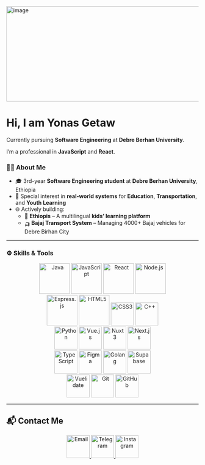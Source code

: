 <img width="1024" height="250" alt="image" src="https://github.com/user-attachments/assets/5d8fa9be-7de1-4ce1-a363-66efc495848d" />

# Hi, I am Yonas Getaw  
Currently pursuing **Software Engineering** at **Debre Berhan University**.  

I’m a professional in **JavaScript** and **React**.  

### 🧑‍💻 About Me
- 🎓 3rd-year **Software Engineering student** at **Debre Berhan University**, Ethiopia  
- 🔬 Special interest in **real-world systems** for **Education**, **Transportation**, and **Youth Learning**  
- 🌐 Actively building:  
  - 🧒 **Ethiopis** – A multilingual **kids’ learning platform**  
  - 🛺 **Bajaj Transport System** – Managing 4000+ Bajaj vehicles for Debre Birhan City  

---

### ⚙️ Skills & Tools
<div align="center">
<!-- Programming Languages & Tools -->
<img src="https://cdn.jsdelivr.net/gh/devicons/devicon/icons/java/java-original.svg" title="Java" width="80"/> 
<img src="https://cdn.jsdelivr.net/gh/devicons/devicon/icons/javascript/javascript-original.svg" title="JavaScript" width="80"/> 
<img src="https://cdn.jsdelivr.net/gh/devicons/devicon/icons/react/react-original.svg" title="React" width="80"/> 
<img src="https://cdn.jsdelivr.net/gh/devicons/devicon/icons/nodejs/nodejs-original.svg" title="Node.js" width="80"/> <br/>
<img src="https://cdn.jsdelivr.net/gh/devicons/devicon/icons/express/express-original.svg" title="Express.js" width="80"/> 
<img src="https://cdn.jsdelivr.net/gh/devicons/devicon/icons/html5/html5-original.svg" title="HTML5" width="80"/> 
<img src="https://cdn.jsdelivr.net/gh/devicons/devicon/icons/css3/css3-original.svg" title="CSS3" width="60"/>  
<img src="https://cdn.jsdelivr.net/gh/devicons/devicon/icons/cplusplus/cplusplus-original.svg" title="C++" width="60"/>  <br/>
<img src="https://cdn.jsdelivr.net/gh/devicons/devicon/icons/python/python-original.svg" title="Python" width="60"/> 
<img src="https://cdn.jsdelivr.net/gh/devicons/devicon/icons/vuejs/vuejs-original.svg" title="Vue.js" width="60"/> 
<img src="https://cdn.jsdelivr.net/gh/devicons/devicon/icons/nuxtjs/nuxtjs-original.svg" title="Nuxt 3" width="60"/>  
<img src="https://cdn.jsdelivr.net/gh/devicons/devicon/icons/nextjs/nextjs-original.svg" title="Next.js" width="60"/>  <br/>
<img src="https://cdn.jsdelivr.net/gh/devicons/devicon/icons/typescript/typescript-original.svg" title="TypeScript" width="60"/> 
<img src="https://cdn.jsdelivr.net/gh/devicons/devicon/icons/figma/figma-original.svg" title="Figma" width="60"/> 
<img src="https://cdn.jsdelivr.net/gh/devicons/devicon/icons/golang/go-original.svg" title="Golang" width="60"/> 
<img src="https://cdn.jsdelivr.net/gh/devicons/devicon/icons/supabase/supabase-original.svg" title="Supabase" width="60"/>  <br/>
<img src="https://cdn.jsdelivr.net/gh/devicons/devicon/icons/vuelidate/vuelidate-original.svg" title="Vuelidate" width="60"/> 
<img src="https://cdn.jsdelivr.net/gh/devicons/devicon/icons/git/git-original.svg" title="Git" width="60"/> 
<img src="https://cdn.jsdelivr.net/gh/devicons/devicon/icons/github/github-original.svg" title="GitHub" width="60"/> 
</div>

---

## 📬 Contact Me
<p align="center">
  <a href="mailto:yonasgetaw5444@gmail.com" target="_blank">
    <img src="https://cdn-icons-png.flaticon.com/512/732/732200.png" alt="Email" width="60" />
  </a>
  <a href="https://t.me/@YONAA54" target="_blank">
    <img src="https://cdn-icons-png.flaticon.com/512/2111/2111646.png" alt="Telegram" width="60" />
  </a>
  <a href="https://instagram.com/yourprofile" target="_blank">
    <img src="https://cdn-icons-png.flaticon.com/512/2111/2111463.png" alt="Instagram" width="60" />
  </a>
</p>

